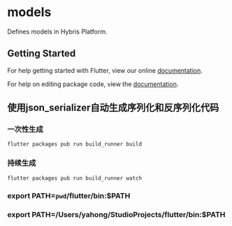 # models

Defines models in Hybris Platform.

## Getting Started

For help getting started with Flutter, view our online [documentation](https://flutter.io/).

For help on editing package code, view the [documentation](https://flutter.io/developing-packages/).

## 使用json_serializer自动生成序列化和反序列化代码

### 一次性生成
``
flutter packages pub run build_runner build
``
### 持续生成
``
flutter packages pub run build_runner watch
``

### export PATH=`pwd`/flutter/bin:$PATH
### export PATH=/Users/yahong/StudioProjects/flutter/bin:$PATH
